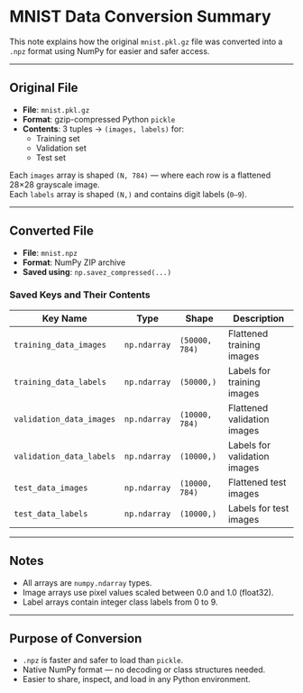 # MNIST Data Conversion Summary

This note explains how the original `mnist.pkl.gz` file was converted into a `.npz` format using NumPy for easier and safer access.

---

## Original File

- **File**: `mnist.pkl.gz`
- **Format**: gzip-compressed Python `pickle`
- **Contents**: 3 tuples → `(images, labels)` for:
  - Training set
  - Validation set
  - Test set

Each `images` array is shaped `(N, 784)` — where each row is a flattened 28×28 grayscale image.  
Each `labels` array is shaped `(N,)` and contains digit labels (`0–9`).

---

## Converted File

- **File**: `mnist.npz`
- **Format**: NumPy ZIP archive
- **Saved using**: `np.savez_compressed(...)`

### Saved Keys and Their Contents

| Key Name                  | Type             | Shape         | Description                        |
|---------------------------|------------------|---------------|------------------------------------|
| `training_data_images`    | `np.ndarray`     | `(50000, 784)`| Flattened training images          |
| `training_data_labels`    | `np.ndarray`     | `(50000,)`    | Labels for training images         |
| `validation_data_images`  | `np.ndarray`     | `(10000, 784)`| Flattened validation images        |
| `validation_data_labels`  | `np.ndarray`     | `(10000,)`    | Labels for validation images       |
| `test_data_images`        | `np.ndarray`     | `(10000, 784)`| Flattened test images              |
| `test_data_labels`        | `np.ndarray`     | `(10000,)`    | Labels for test images             |

---

## Notes

- All arrays are `numpy.ndarray` types.
- Image arrays use pixel values scaled between 0.0 and 1.0 (float32).
- Label arrays contain integer class labels from 0 to 9.

---

## Purpose of Conversion

- `.npz` is faster and safer to load than `pickle`.
- Native NumPy format — no decoding or class structures needed.
- Easier to share, inspect, and load in any Python environment.
